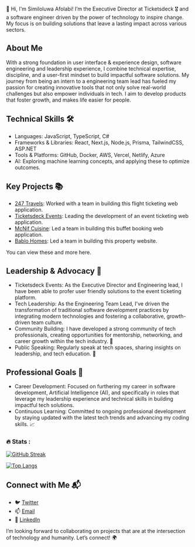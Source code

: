 👋 Hi, I'm Similoluwa Afolabi! I’m the Executive Director at Ticketsdeck 🎖️ and a software engineer driven by the power of technology to inspire change. My focus is on building solutions that leave a lasting impact across various sectors.

## About Me
With a strong foundation in user interface & experience design, software engineering and leadership experience, I combine technical expertise, discipline, and a user-first mindset to build impactful software solutions. My journey from being an intern to a engineering team lead has fueled my passion for creating innovative tools that not only solve real-world challenges but also empower individuals in tech. I aim to develop products that foster growth, and makes life easier for people.

## Technical Skills 🛠️
- Languages: JavaScript, TypeScript, C#
- Frameworks & Libraries: React, Next.js, Node.js, Prisma, TailwindCSS, ASP.NET
- Tools & Platforms: GitHub, Docker, AWS, Vercel, Netlify, Azure
- AI: Exploring machine learning concepts, and applying these to optimize outcomes.

## Key Projects 📚
- [247 Travels](https://www.247travels.com/): Worked with a team in building this flight ticketing web application.
- [Ticketsdeck Events](https://events.ticketsdeck.com/): Leading the development of an event ticketing web application.
- [McNif Cuisine](https://www.247travels.com/): Led a team in building this buffet booking web application.
- [Bablo Homes](https://bablohomes.co.uk/): Led a team in building this property website.

You can view these and more here.

## Leadership & Advocacy 🌟
- Ticketsdeck Events: As the Executive Director and Engineering lead, I have been able to profer user friendly solutions to the event ticketing platform.
- Tech Leadership: As the Engineering Team Lead, I've driven the transformation of traditional software development practices by integrating modern technologies and fostering a collaborative, growth-driven team culture.
- Community Building: I have developed a strong community of tech professionals, creating opportunities for mentorship, networking, and career growth within the tech industry. 🤝
- Public Speaking: Regularly speak at tech spaces, sharing insights on leadership, and tech education. 🎤

## Professional Goals 🚀
- Career Development: Focused on furthering my career in software development, Artificial Intelligence (AI), and specifically in roles that leverage my leadership experience and technical skills in building impactful tech solutions.
- Continuous Learning: Committed to ongoing professional development by staying updated with the latest tech trends and advancing my coding skills. 📈


### :fire: Stats :
[![GitHub Streak](http://github-readme-streak-stats.herokuapp.com?user=Simlex&theme=highcontrast&hide_border=true&date_format=M%20j%5B%2C%20Y%5D)](https://git.io/streak-stats)

[![Top Langs](https://github-readme-stats.vercel.app/api/top-langs/?username=Simlex&layout=compact&theme=vision-friendly-dark)](https://github.com/anuraghazra/github-readme-stats)


## Connect with Me 📬
- 🐦 <a href="https://www.x.com/simlex_x">
    Twitter
  </a>
- 📫 <a href="mailto:similoluwaafolabi@gmail.com">
    Email
  </a>
- 🔗 <a href="https://www.linkedin.com/in/similoluwa-afolabi-449845170/">
    LinkedIn
  </a>

I’m looking forward to collaborating on projects that are at the intersection of technology and humanity. Let’s connect! 🌍


<!---
<div id="header" align="center">
  <img src="https://media.giphy.com/media/lP8xu5t2DLGG045H8F/giphy.gif" width="100"/> 
  </br></br>
  <div id="badges">
  <a href="https://www.linkedin.com/in/similoluwa-afolabi-449845170/">
    <img src="https://img.shields.io/badge/LinkedIn-blue?style=for-the-badge&logo=linkedin&logoColor=white" alt="LinkedIn Badge"/>
  </a>
  <a href="https://www.twitter.com/aspiringCeleb_S">
    <img src="https://img.shields.io/badge/Twitter-blue?style=for-the-badge&logo=twitter&logoColor=white" alt="Twitter Badge"/>
  </a>
</div>
<img src="https://komarev.com/ghpvc/?username=simlex&style=flat-square&color=blue" alt=""/>
<h1>
  hey there
  <img src="https://media.giphy.com/media/hvRJCLFzcasrR4ia7z/giphy.gif" width="30px"/>
</h1>
</div>
<div align="center">
  <img src="https://simlex.netlify.app/images/Profile-Picc.jpg" width="30%" height="30%"/>
</div> 

### :pen: About Me :

I am Simlex, a Software Engineer focused on Front-end Development from Nigeria :nigeria: .
 
- :telescope: Experienced in Frontend development, User Interface & Experience Design (UIUX), Backend development, and Mobile App development.

- :telescope: I use ReactJS, NextJS, TypeScript, SCSS, Prisma, in building Web applications.
 
- :telescope: I use React Native in building Mobile applications.
 
- :telescope: I use NodeJS, and C# (ASP.NET) in building REST APIs.
 
- :seedling: Exploring Youtube Content Creation.

- :zap: In my free time, I play games, I see movies, or listen to podcasts.

- 💞️ Do you have something great you are working on? I am available to collaborate.

- :mailbox: Reach me via Linkedin: [![Linkedin Badge](https://img.shields.io/badge/-linkedin-blue?style=flat&logo=Linkedin&logoColor=white)](https://www.linkedin.com/in/similoluwa-afolabi-449845170/)

- :mailbox: Reach me via Mail: [![Gmail Badge](https://img.shields.io/badge/-gmail-red?style=flat&logo=Gmail&logoColor=white)](mailto:similoluwaafolabi@gmail.com)

-  Reach me via whatsapp: [![Whatsapp Badge](https://img.shields.io/badge/-whatsapp-green?style=flat&logo=Whatsapp&logoColor=white)](https://wa.me/2348098095334)

---

### :hammer_and_wrench: Languages and Tools :

<div>
  <img src="https://github.com/devicons/devicon/blob/master/icons/sass/sass-original.svg" title="Material UI" alt="Material UI" width="40" height="40"/>&nbsp;
  <img src="https://github.com/devicons/devicon/blob/master/icons/css3/css3-plain-wordmark.svg"  title="CSS3" alt="CSS" width="40" height="40"/>&nbsp;
  <img src="https://github.com/devicons/devicon/blob/master/icons/html5/html5-original.svg" title="HTML5" alt="HTML" width="40" height="40"/>&nbsp;
  <img src="https://github.com/devicons/devicon/blob/master/icons/javascript/javascript-original.svg" title="JavaScript" alt="JavaScript" width="40" height="40"/>&nbsp;
  <img src="https://github.com/devicons/devicon/blob/master/icons/git/git-original.svg" title="Git" **alt="Git" width="40" height="40"/>&nbsp;
  <img src="https://github.com/devicons/devicon/blob/master/icons/react/react-original.svg" title="ReactJS" **alt="ReactJS" width="40" height="40"/>&nbsp;
  <img src="https://github.com/devicons/devicon/blob/master/icons/nextjs/nextjs-original.svg" title="NextJS" **alt="NextJS" width="40" height="40"/>&nbsp;
  <img src="https://github.com/devicons/devicon/blob/master/icons/jira/jira-original.svg" title="Jira" **alt="Jira" width="40" height="40"/>&nbsp;
  <img src="https://github.com/devicons/devicon/blob/master/icons/vscode/vscode-original.svg" title="Vscode" **alt="Vscode" width="40" height="40"/>&nbsp;
  <img src="https://github.com/devicons/devicon/blob/master/icons/typescript/typescript-original.svg" title="Typescript" **alt="Typescript" width="40" height="40"/>&nbsp;
  <img src="https://github.com/devicons/devicon/blob/master/icons/axios/axios-plain-wordmark.svg" title="Typescript" **alt="Typescript" width="40" height="40"/>&nbsp;
  <img src="https://github.com/devicons/devicon/blob/master/icons/dotnetcore/dotnetcore-original.svg" title="Typescript" **alt="Typescript" width="40" height="40"/>&nbsp;
  <img src="https://github.com/devicons/devicon/blob/master/icons/figma/figma-original.svg" title="Typescript" **alt="Typescript" width="40" height="40"/>&nbsp;
  <img src="https://github.com/devicons/devicon/blob/master/icons/postman/postman-original.svg" title="Typescript" **alt="Typescript" width="40" height="40"/>&nbsp;
  <img src="https://github.com/devicons/devicon/blob/master/icons/prisma/prisma-original.svg" title="Typescript" **alt="Typescript" width="40" height="40"/>&nbsp;
  <img src="https://github.com/devicons/devicon/blob/master/icons/redux/redux-original.svg" title="Typescript" **alt="Typescript" width="40" height="40"/>
  
 
  
  
</div>

---

### :fire: My Stats :
[![GitHub Streak](http://github-readme-streak-stats.herokuapp.com?user=Simlex&theme=highcontrast&hide_border=true&date_format=M%20j%5B%2C%20Y%5D)](https://git.io/streak-stats)

[![Top Langs](https://github-readme-stats.vercel.app/api/top-langs/?username=Simlex&layout=compact&theme=vision-friendly-dark)](https://github.com/anuraghazra/github-readme-stats)


<!---
Simlex/Simlex is a ✨ special ✨ repository because its `README.md` (this file) appears on your GitHub profile.
You can click the Preview link to take a look at your changes.
--->
